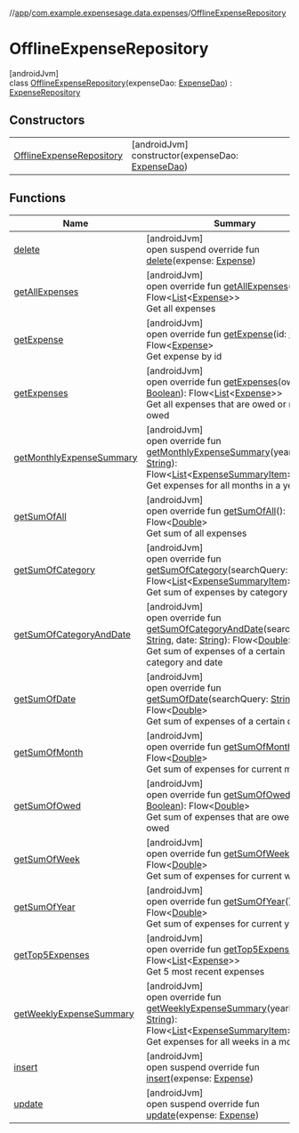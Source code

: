 //[app](../../../index.md)/[com.example.expensesage.data.expenses](../index.md)/[OfflineExpenseRepository](index.md)

# OfflineExpenseRepository

[androidJvm]\
class [OfflineExpenseRepository](index.md)(expenseDao: [ExpenseDao](../-expense-dao/index.md)) : [ExpenseRepository](../-expense-repository/index.md)

## Constructors

| | |
|---|---|
| [OfflineExpenseRepository](-offline-expense-repository.md) | [androidJvm]<br>constructor(expenseDao: [ExpenseDao](../-expense-dao/index.md)) |

## Functions

| Name | Summary |
|---|---|
| [delete](delete.md) | [androidJvm]<br>open suspend override fun [delete](delete.md)(expense: [Expense](../-expense/index.md)) |
| [getAllExpenses](get-all-expenses.md) | [androidJvm]<br>open override fun [getAllExpenses](get-all-expenses.md)(): Flow&lt;[List](https://kotlinlang.org/api/latest/jvm/stdlib/kotlin.collections/-list/index.html)&lt;[Expense](../-expense/index.md)&gt;&gt;<br>Get all expenses |
| [getExpense](get-expense.md) | [androidJvm]<br>open override fun [getExpense](get-expense.md)(id: [Int](https://kotlinlang.org/api/latest/jvm/stdlib/kotlin/-int/index.html)): Flow&lt;[Expense](../-expense/index.md)&gt;<br>Get expense by id |
| [getExpenses](get-expenses.md) | [androidJvm]<br>open override fun [getExpenses](get-expenses.md)(owed: [Boolean](https://kotlinlang.org/api/latest/jvm/stdlib/kotlin/-boolean/index.html)): Flow&lt;[List](https://kotlinlang.org/api/latest/jvm/stdlib/kotlin.collections/-list/index.html)&lt;[Expense](../-expense/index.md)&gt;&gt;<br>Get all expenses that are owed or not owed |
| [getMonthlyExpenseSummary](get-monthly-expense-summary.md) | [androidJvm]<br>open override fun [getMonthlyExpenseSummary](get-monthly-expense-summary.md)(year: [String](https://kotlinlang.org/api/latest/jvm/stdlib/kotlin/-string/index.html)): Flow&lt;[List](https://kotlinlang.org/api/latest/jvm/stdlib/kotlin.collections/-list/index.html)&lt;[ExpenseSummaryItem](../../com.example.expensesage.ui.utils/-expense-summary-item/index.md)&gt;&gt;<br>Get expenses for all months in a year |
| [getSumOfAll](get-sum-of-all.md) | [androidJvm]<br>open override fun [getSumOfAll](get-sum-of-all.md)(): Flow&lt;[Double](https://kotlinlang.org/api/latest/jvm/stdlib/kotlin/-double/index.html)&gt;<br>Get sum of all expenses |
| [getSumOfCategory](get-sum-of-category.md) | [androidJvm]<br>open override fun [getSumOfCategory](get-sum-of-category.md)(searchQuery: [String](https://kotlinlang.org/api/latest/jvm/stdlib/kotlin/-string/index.html)): Flow&lt;[List](https://kotlinlang.org/api/latest/jvm/stdlib/kotlin.collections/-list/index.html)&lt;[ExpenseSummaryItem](../../com.example.expensesage.ui.utils/-expense-summary-item/index.md)&gt;&gt;<br>Get sum of expenses by category |
| [getSumOfCategoryAndDate](get-sum-of-category-and-date.md) | [androidJvm]<br>open override fun [getSumOfCategoryAndDate](get-sum-of-category-and-date.md)(searchQuery: [String](https://kotlinlang.org/api/latest/jvm/stdlib/kotlin/-string/index.html), date: [String](https://kotlinlang.org/api/latest/jvm/stdlib/kotlin/-string/index.html)): Flow&lt;[Double](https://kotlinlang.org/api/latest/jvm/stdlib/kotlin/-double/index.html)&gt;<br>Get sum of expenses of a certain category and date |
| [getSumOfDate](get-sum-of-date.md) | [androidJvm]<br>open override fun [getSumOfDate](get-sum-of-date.md)(searchQuery: [String](https://kotlinlang.org/api/latest/jvm/stdlib/kotlin/-string/index.html)): Flow&lt;[Double](https://kotlinlang.org/api/latest/jvm/stdlib/kotlin/-double/index.html)&gt;<br>Get sum of expenses of a certain date |
| [getSumOfMonth](get-sum-of-month.md) | [androidJvm]<br>open override fun [getSumOfMonth](get-sum-of-month.md)(): Flow&lt;[Double](https://kotlinlang.org/api/latest/jvm/stdlib/kotlin/-double/index.html)&gt;<br>Get sum of expenses for current month |
| [getSumOfOwed](get-sum-of-owed.md) | [androidJvm]<br>open override fun [getSumOfOwed](get-sum-of-owed.md)(owed: [Boolean](https://kotlinlang.org/api/latest/jvm/stdlib/kotlin/-boolean/index.html)): Flow&lt;[Double](https://kotlinlang.org/api/latest/jvm/stdlib/kotlin/-double/index.html)&gt;<br>Get sum of expenses that are owed or not owed |
| [getSumOfWeek](get-sum-of-week.md) | [androidJvm]<br>open override fun [getSumOfWeek](get-sum-of-week.md)(): Flow&lt;[Double](https://kotlinlang.org/api/latest/jvm/stdlib/kotlin/-double/index.html)&gt;<br>Get sum of expenses for current week |
| [getSumOfYear](get-sum-of-year.md) | [androidJvm]<br>open override fun [getSumOfYear](get-sum-of-year.md)(): Flow&lt;[Double](https://kotlinlang.org/api/latest/jvm/stdlib/kotlin/-double/index.html)&gt;<br>Get sum of expenses for current year |
| [getTop5Expenses](get-top5-expenses.md) | [androidJvm]<br>open override fun [getTop5Expenses](get-top5-expenses.md)(): Flow&lt;[List](https://kotlinlang.org/api/latest/jvm/stdlib/kotlin.collections/-list/index.html)&lt;[Expense](../-expense/index.md)&gt;&gt;<br>Get 5 most recent expenses |
| [getWeeklyExpenseSummary](get-weekly-expense-summary.md) | [androidJvm]<br>open override fun [getWeeklyExpenseSummary](get-weekly-expense-summary.md)(yearMonth: [String](https://kotlinlang.org/api/latest/jvm/stdlib/kotlin/-string/index.html)): Flow&lt;[List](https://kotlinlang.org/api/latest/jvm/stdlib/kotlin.collections/-list/index.html)&lt;[ExpenseSummaryItem](../../com.example.expensesage.ui.utils/-expense-summary-item/index.md)&gt;&gt;<br>Get expenses for all weeks in a month |
| [insert](insert.md) | [androidJvm]<br>open suspend override fun [insert](insert.md)(expense: [Expense](../-expense/index.md)) |
| [update](update.md) | [androidJvm]<br>open suspend override fun [update](update.md)(expense: [Expense](../-expense/index.md)) |
